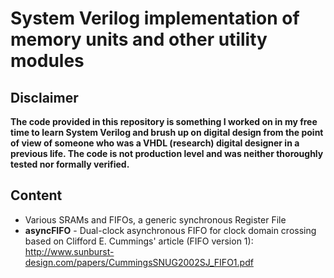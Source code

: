 # System Verilog implementation of memory units and other utility modules
## Disclaimer
**The code provided in this repository is something I worked on in my free time to learn System Verilog and brush up on digital design from the point of view of someone who was a VHDL (research) digital designer in a previous life.
The code is not production level and was neither thoroughly tested nor formally verified.**
## Content
* Various SRAMs and FIFOs, a generic synchronous Register File
* **asyncFIFO** - Dual-clock asynchronous FIFO for clock domain crossing based on Clifford E. Cummings' article (FIFO version 1): http://www.sunburst-design.com/papers/CummingsSNUG2002SJ_FIFO1.pdf
